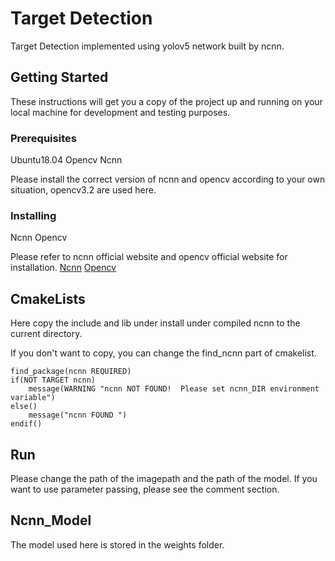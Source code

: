 # Target Detection 
Target Detection implemented using yolov5 network built by ncnn.
## Getting Started
These instructions will get you a copy of the project up and running on your local machine for development and testing purposes. 
### Prerequisites
Ubuntu18.04
Opencv
Ncnn

Please install the correct version of ncnn and opencv according to your own situation, opencv3.2 are used here.
### Installing
Ncnn
Opencv

Please refer to ncnn official website and opencv official website for installation.
[Ncnn](https://github.com/Tencent/ncnn)
[Opencv](https://github.com/opencv/opencv)

## CmakeLists
Here copy the include and lib under install under compiled ncnn to the current directory.

If you don't want to copy, you can change the find_ncnn part of cmakelist.

```
find_package(ncnn REQUIRED)
if(NOT TARGET ncnn)
    message(WARNING "ncnn NOT FOUND!  Please set ncnn_DIR environment variable")
else()
    message("ncnn FOUND ")
endif()
```
## Run
Please change the path of the imagepath and the path of the model. If you want to use parameter passing, please see the comment section.
## Ncnn_Model
The model used here is stored in the weights folder.










